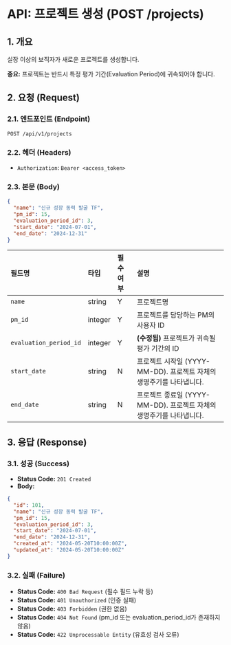 # API: 프로젝트 생성 (POST /projects)

## 1. 개요

실장 이상의 보직자가 새로운 프로젝트를 생성합니다.

**중요:** 프로젝트는 반드시 특정 평가 기간(Evaluation Period)에 귀속되어야 합니다.

## 2. 요청 (Request)

### 2.1. 엔드포인트 (Endpoint)

```
POST /api/v1/projects
```

### 2.2. 헤더 (Headers)

- `Authorization`: `Bearer <access_token>`

### 2.3. 본문 (Body)

```json
{
  "name": "신규 성장 동력 발굴 TF",
  "pm_id": 15,
  "evaluation_period_id": 3,
  "start_date": "2024-07-01",
  "end_date": "2024-12-31"
}
```

| 필드명 | 타입 | 필수 여부 | 설명 |
| :--- | :--- | :--- | :--- |
| `name` | string | Y | 프로젝트명 |
| `pm_id` | integer | Y | 프로젝트를 담당하는 PM의 사용자 ID |
| `evaluation_period_id` | integer | Y | **(수정됨)** 프로젝트가 귀속될 평가 기간의 ID |
| `start_date` | string | N | 프로젝트 시작일 (YYYY-MM-DD). 프로젝트 자체의 생명주기를 나타냅니다. |
| `end_date` | string | N | 프로젝트 종료일 (YYYY-MM-DD). 프로젝트 자체의 생명주기를 나타냅니다. |

## 3. 응답 (Response)

### 3.1. 성공 (Success)

- **Status Code:** `201 Created`
- **Body:**

```json
{
  "id": 101,
  "name": "신규 성장 동력 발굴 TF",
  "pm_id": 15,
  "evaluation_period_id": 3,
  "start_date": "2024-07-01",
  "end_date": "2024-12-31",
  "created_at": "2024-05-20T10:00:00Z",
  "updated_at": "2024-05-20T10:00:00Z"
}
```

### 3.2. 실패 (Failure)

- **Status Code:** `400 Bad Request` (필수 필드 누락 등)
- **Status Code:** `401 Unauthorized` (인증 실패)
- **Status Code:** `403 Forbidden` (권한 없음)
- **Status Code:** `404 Not Found` (pm_id 또는 evaluation_period_id가 존재하지 않음)
- **Status Code:** `422 Unprocessable Entity` (유효성 검사 오류)
